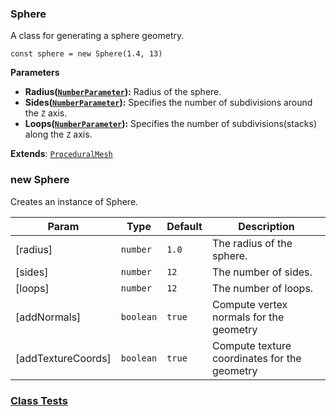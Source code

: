 <a name="Sphere"></a>

### Sphere 
A class for generating a sphere geometry.

```
const sphere = new Sphere(1.4, 13)
```

**Parameters**
* **Radius([`NumberParameter`](api/SceneTree/Parameters/NumberParameter.md)):** Radius of the sphere.
* **Sides([`NumberParameter`](api/SceneTree/Parameters/NumberParameter.md)):** Specifies the number of subdivisions around the `Z` axis.
* **Loops([`NumberParameter`](api/SceneTree/Parameters/NumberParameter.md)):** Specifies the number of subdivisions(stacks) along the `Z` axis.


**Extends**: <code>[ProceduralMesh](api/SceneTree/Geometry/Shapes/ProceduralMesh.md)</code>  
<a name="new_Sphere_new"></a>

### new Sphere
Creates an instance of Sphere.


| Param | Type | Default | Description |
| --- | --- | --- | --- |
| [radius] | <code>number</code> | <code>1.0</code> | The radius of the sphere. |
| [sides] | <code>number</code> | <code>12</code> | The number of sides. |
| [loops] | <code>number</code> | <code>12</code> | The number of loops. |
| [addNormals] | <code>boolean</code> | <code>true</code> | Compute vertex normals for the geometry |
| [addTextureCoords] | <code>boolean</code> | <code>true</code> | Compute texture coordinates for the geometry |



### [Class Tests](api/SceneTree/Geometry/Shapes/Sphere.test)